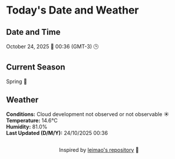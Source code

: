  # Today's Date and Weather
    
## Date and Time
October 24, 2025 📅
00:36 (GMT-3) 🕒

## Current Season
Spring 🌸
## Weather 
**Conditions:** Cloud development not observed or not observable ☀️
**Temperature:** 14.6°C  
**Humidity:** 81.0%  
**Last Updated (D/M/Y):** 24/10/2025 00:36
##
<div align="center">Inspired by <a href="https://github.com/leimao/What-Is-The-Date-Today">leimao's repository</a> 🌱</div>
